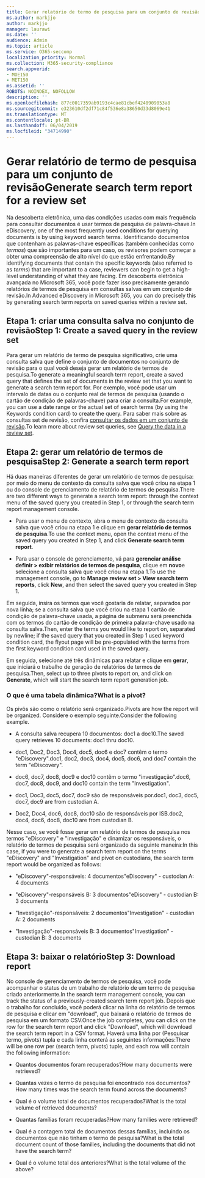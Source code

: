 ```yaml
---
title: Gerar relatório de termo de pesquisa para um conjunto de revisão
ms.author: markjjo
author: markjjo
manager: laurawi
ms.date: ''
audience: Admin
ms.topic: article
ms.service: O365-seccomp
localization_priority: Normal
ms.collection: M365-security-compliance
search.appverid:
- MOE150
- MET150
ms.assetid: ''
ROBOTS: NOINDEX, NOFOLLOW
description: ''
ms.openlocfilehash: 877c0017359ab9193c4cae81cbef4240909053a8
ms.sourcegitcommit: e323610df2df71c84f536e8a38650d33d8069e41
ms.translationtype: MT
ms.contentlocale: pt-BR
ms.lasthandoff: 06/04/2019
ms.locfileid: "34714990"
---
```

# <a name="generate-search-term-report-for-a-review-set"></a><span data-ttu-id="41f9c-102">Gerar relatório de termo de pesquisa para um conjunto de revisão</span><span class="sxs-lookup"><span data-stu-id="41f9c-102">Generate search term report for a review set</span></span>

<span data-ttu-id="41f9c-103">Na descoberta eletrônica, uma das condições usadas com mais frequência para consultar documentos é usar termos de pesquisa de palavra-chave.</span><span class="sxs-lookup"><span data-stu-id="41f9c-103">In eDiscovery, one of the most frequently used conditions for querying documents is by using keyword search terms.</span></span> <span data-ttu-id="41f9c-104">Identificando documentos que contenham as palavras-chave específicas (também conhecidas como *termos*) que são importantes para um caso, os revisores podem começar a obter uma compreensão de alto nível do que estão enfrentando.</span><span class="sxs-lookup"><span data-stu-id="41f9c-104">By identifying documents that contain the specific keywords (also referred to as *terms*) that are important to a case, reviewers can begin to get a high-level understanding of what they are facing.</span></span> <span data-ttu-id="41f9c-105">Em descoberta eletrônica avançada no Microsoft 365, você pode fazer isso precisamente gerando relatórios de termos de pesquisa em consultas salvas em um conjunto de revisão.</span><span class="sxs-lookup"><span data-stu-id="41f9c-105">In Advanced eDiscovery in Microsoft 365, you can do precisely this by generating search term reports on saved queries within a review set.</span></span>

## <a name="step-1-create-a-saved-query-in-the-review-set"></a><span data-ttu-id="41f9c-106">Etapa 1: criar uma consulta salva no conjunto de revisão</span><span class="sxs-lookup"><span data-stu-id="41f9c-106">Step 1: Create a saved query in the review set</span></span>

<span data-ttu-id="41f9c-107">Para gerar um relatório de termo de pesquisa significativo, crie uma consulta salva que define o conjunto de documentos no conjunto de revisão para o qual você deseja gerar um relatório de termos de pesquisa.</span><span class="sxs-lookup"><span data-stu-id="41f9c-107">To generate a meaningful search term report, create a saved query that defines the set of documents in the review set that you want to generate a search term report for.</span></span> <span data-ttu-id="41f9c-108">Por exemplo, você pode usar um intervalo de datas ou o conjunto real de termos de pesquisa (usando o cartão de condição de palavras-chave) para criar a consulta.</span><span class="sxs-lookup"><span data-stu-id="41f9c-108">For example, you can use a date range or the actual set of search terms (by using the Keywords condition card) to create the query.</span></span> <span data-ttu-id="41f9c-109">Para saber mais sobre as consultas set de revisão, confira [consultar os dados em um conjunto de revisão](review-set-search.md).</span><span class="sxs-lookup"><span data-stu-id="41f9c-109">To learn more about review set queries, see [Query the data in a review set](review-set-search.md).</span></span>

## <a name="step-2-generate-a-search-term-report"></a><span data-ttu-id="41f9c-110">Etapa 2: gerar um relatório de termos de pesquisa</span><span class="sxs-lookup"><span data-stu-id="41f9c-110">Step 2: Generate a search term report</span></span>

<span data-ttu-id="41f9c-111">Há duas maneiras diferentes de gerar um relatório de termos de pesquisa: por meio do menu de contexto da consulta salva que você criou na etapa 1 ou do console de gerenciamento de relatório de termos de pesquisa.</span><span class="sxs-lookup"><span data-stu-id="41f9c-111">There are two different ways to generate a search term report: through the context menu of the saved query you created in Step 1, or through the search term report management console.</span></span>

- <span data-ttu-id="41f9c-112">Para usar o menu de contexto, abra o menu de contexto da consulta salva que você criou na etapa 1 e clique em **gerar relatório de termos de pesquisa**.</span><span class="sxs-lookup"><span data-stu-id="41f9c-112">To use the context menu, open the context menu of the saved query you created in Step 1, and click **Generate search term report**.</span></span>

- <span data-ttu-id="41f9c-113">Para usar o console de gerenciamento, vá para **gerenciar análise definir > exibir relatórios de termos de pesquisa**, clique em **novo**e selecione a consulta salva que você criou na etapa 1.</span><span class="sxs-lookup"><span data-stu-id="41f9c-113">To use the management console, go to **Manage review set > View search term reports**, click **New**, and then select the saved query you created in Step 1.</span></span>

<span data-ttu-id="41f9c-114">Em seguida, insira os termos que você gostaria de relatar, separados por nova linha; se a consulta salva que você criou na etapa 1 cartão de condição de palavra-chave usada, a página de submenu será preenchida com os termos do cartão de condição de primeira palavra-chave usado na consulta salva.</span><span class="sxs-lookup"><span data-stu-id="41f9c-114">Then, enter the terms you would like to report on, separated by newline; if the saved query that you created in Step 1 used keyword condition card, the flyout page will be pre-populated with the terms from the first keyword condition card used in the saved query.</span></span>

<span data-ttu-id="41f9c-115">Em seguida, selecione até três dinâmicas para relatar e clique em **gerar**, que iniciará o trabalho de geração de relatórios de termos de pesquisa.</span><span class="sxs-lookup"><span data-stu-id="41f9c-115">Then, select up to three pivots to report on, and click on **Generate**, which will start the search term report generation job.</span></span>

### <a name="what-is-a-pivot"></a><span data-ttu-id="41f9c-116">O que é uma tabela dinâmica?</span><span class="sxs-lookup"><span data-stu-id="41f9c-116">What is a pivot?</span></span>

<span data-ttu-id="41f9c-117">Os pivôs são como o relatório será organizado.</span><span class="sxs-lookup"><span data-stu-id="41f9c-117">Pivots are how the report will be organized.</span></span> <span data-ttu-id="41f9c-118">Considere o exemplo seguinte.</span><span class="sxs-lookup"><span data-stu-id="41f9c-118">Consider the following example.</span></span>

- <span data-ttu-id="41f9c-119">A consulta salva recupera 10 documentos: doc1 a doc10.</span><span class="sxs-lookup"><span data-stu-id="41f9c-119">The saved query retrieves 10 documents: doc1 thru doc10.</span></span>

- <span data-ttu-id="41f9c-120">doc1, Doc2, Doc3, Doc4, doc5, doc6 e doc7 contêm o termo "eDiscovery".</span><span class="sxs-lookup"><span data-stu-id="41f9c-120">doc1, doc2, doc3, doc4, doc5, doc6, and doc7 contain the term "eDiscovery".</span></span>

- <span data-ttu-id="41f9c-121">doc6, doc7, doc8, doc9 e doc10 contêm o termo "investigação".</span><span class="sxs-lookup"><span data-stu-id="41f9c-121">doc6, doc7, doc8, doc9, and doc10 contain the term "Investigation".</span></span>

- <span data-ttu-id="41f9c-122">doc1, Doc3, doc5, doc7, doc9 são de responsáveis por.</span><span class="sxs-lookup"><span data-stu-id="41f9c-122">doc1, doc3, doc5, doc7, doc9 are from custodian A.</span></span>

- <span data-ttu-id="41f9c-123">Doc2, Doc4, doc6, doc8, doc10 são de responsáveis por ISB.</span><span class="sxs-lookup"><span data-stu-id="41f9c-123">doc2, doc4, doc6, doc8, doc10 are from custodian B.</span></span>

<span data-ttu-id="41f9c-124">Nesse caso, se você fosse gerar um relatório de termos de pesquisa nos termos "eDiscovery" e "investigação" e dinamizar os responsáveis, o relatório de termos de pesquisa será organizado da seguinte maneira:</span><span class="sxs-lookup"><span data-stu-id="41f9c-124">In this case, if you were to generate a search term report on the terms "eDiscovery" and "Investigation" and pivot on custodians, the search term report would be organized as follows:</span></span>

- <span data-ttu-id="41f9c-125">"eDiscovery"-responsáveis: 4 documentos</span><span class="sxs-lookup"><span data-stu-id="41f9c-125">"eDiscovery" - custodian A: 4 documents</span></span>

- <span data-ttu-id="41f9c-126">"eDiscovery"-responsáveis B: 3 documentos</span><span class="sxs-lookup"><span data-stu-id="41f9c-126">"eDiscovery" - custodian B: 3 documents</span></span>

- <span data-ttu-id="41f9c-127">"Investigação"-responsáveis: 2 documentos</span><span class="sxs-lookup"><span data-stu-id="41f9c-127">"Investigation" - custodian A: 2 documents</span></span>

- <span data-ttu-id="41f9c-128">"Investigação"-responsáveis B: 3 documentos</span><span class="sxs-lookup"><span data-stu-id="41f9c-128">"Investigation" - custodian B: 3 documents</span></span>

## <a name="step-3-download-report"></a><span data-ttu-id="41f9c-129">Etapa 3: baixar o relatório</span><span class="sxs-lookup"><span data-stu-id="41f9c-129">Step 3: Download report</span></span>

<span data-ttu-id="41f9c-130">No console de gerenciamento de termos de pesquisa, você pode acompanhar o status de um trabalho de relatório de um termo de pesquisa criado anteriormente.</span><span class="sxs-lookup"><span data-stu-id="41f9c-130">In the search term management console, you can track the status of a previously-created search term report job.</span></span> <span data-ttu-id="41f9c-131">Depois que o trabalho for concluído, você poderá clicar na linha do relatório de termos de pesquisa e clicar em "download", que baixará o relatório de termos de pesquisa em um formato CSV.</span><span class="sxs-lookup"><span data-stu-id="41f9c-131">Once the job completes, you can click on the row for the search term report and click "Download", which will download the search term report in a CSV format.</span></span> <span data-ttu-id="41f9c-132">Haverá uma linha por (Pesquisar termo, pivots) tupla e cada linha conterá as seguintes informações:</span><span class="sxs-lookup"><span data-stu-id="41f9c-132">There will be one row per (search term, pivots) tuple, and each row will contain the following information:</span></span>

- <span data-ttu-id="41f9c-133">Quantos documentos foram recuperados?</span><span class="sxs-lookup"><span data-stu-id="41f9c-133">How many documents were retrieved?</span></span>

- <span data-ttu-id="41f9c-134">Quantas vezes o termo de pesquisa foi encontrado nos documentos?</span><span class="sxs-lookup"><span data-stu-id="41f9c-134">How many times was the search term found across the documents?</span></span>

- <span data-ttu-id="41f9c-135">Qual é o volume total de documentos recuperados?</span><span class="sxs-lookup"><span data-stu-id="41f9c-135">What is the total volume of retrieved documents?</span></span>

- <span data-ttu-id="41f9c-136">Quantas famílias foram recuperadas?</span><span class="sxs-lookup"><span data-stu-id="41f9c-136">How many families were retrieved?</span></span>

- <span data-ttu-id="41f9c-137">Qual é a contagem total de documentos dessas famílias, incluindo os documentos que não tinham o termo de pesquisa?</span><span class="sxs-lookup"><span data-stu-id="41f9c-137">What is the total document count of those families, including the documents that did not have the search term?</span></span>

- <span data-ttu-id="41f9c-138">Qual é o volume total dos anteriores?</span><span class="sxs-lookup"><span data-stu-id="41f9c-138">What is the total volume of the above?</span></span>